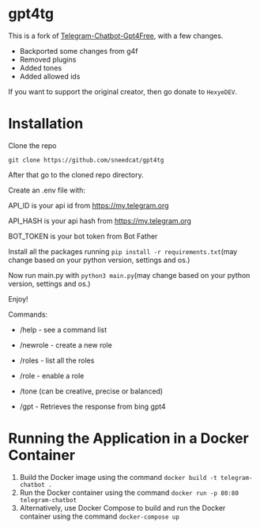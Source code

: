 # gpt4tg
This is a fork of [Telegram-Chatbot-Gpt4Free](https://github.com/HexyeDEV/Telegram-Chatbot-Gpt4Free.git), with a few changes.

- Backported some changes from g4f
- Removed plugins
- Added tones
- Added allowed ids

If you want to support the original creator, then go donate to `HexyeDEV`.

# Installation
Clone the repo

```git clone https://github.com/sneedcat/gpt4tg```

After that go to the cloned repo directory.

Create an .env file with:

API_ID is your api id from https://my.telegram.org

API_HASH is your api hash from https://my.telegram.org

BOT_TOKEN is your bot token from Bot Father

Install all the packages running ```pip install -r requirements.txt```(may change based on your python version, settings and os.)

Now run main.py with ```python3 main.py```(may change based on your python version, settings and os.)

Enjoy!

Commands:

- /help - see a command list

- /newrole <Role Name> <Role Info> - create a new role

- /roles - list all the roles

- /role <Role Name> - enable a role

- /tone <Tone Name> (can be creative, precise or balanced)

- /gpt - Retrieves the response from bing gpt4

# Running the Application in a Docker Container

1. Build the Docker image using the command `docker build -t telegram-chatbot .`
2. Run the Docker container using the command `docker run -p 80:80 telegram-chatbot`
3. Alternatively, use Docker Compose to build and run the Docker container using the command `docker-compose up`
